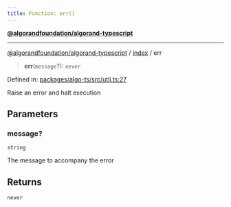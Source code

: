 ```yaml
---
title: Function: err()
---
```


[**@algorandfoundation/algorand-typescript**](../../README)

***

[@algorandfoundation/algorand-typescript](../../README) / [index](../README) / err



> **err**(`message`?): `never`

Defined in: [packages/algo-ts/src/util.ts:27](https://github.com/algorandfoundation/puya-ts/blob/main/packages/algo-ts/src/util.ts#L27)

Raise an error and halt execution

## Parameters

### message?

`string`

The message to accompany the error

## Returns

`never`